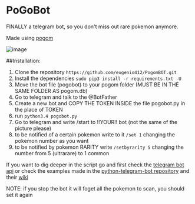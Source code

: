 
# PoGoBot

FINALLY a telegram bot, so you don't miss out rare pokemon anymore.

Made using [pogom](https://github.com/favll/pogom)

![image](https://raw.githubusercontent.com/eugenio412/PogomBOT/master/images/pogobot.png)

##Installation:
1. Clone the repository `https://github.com/eugenio412/PogomBOT.git`
2. Install the dependencies `sudo pip3 install -r requirements.txt -U`
3. Move the bot file (pogobot) to your pogom folder (MUST BE IN THE SAME FOLDER AS pogom.db)
4. Go to telegram and talk to the @BotFather
5. Create a new bot and COPY THE TOKEN INSIDE the file pogobot.py in the place of TOKEN
6. run `python3.4 pogobot.py`
7. Go to telegram and write /start to !!YOUR!! bot (not the same of the picture please)
8. to be notified of a certain pokemon write to it `/set 1` changing the pokemon number as you want
9. to be notified by pokemon RARITY write `/setbyrarity 5` changing the number from 5 (ultrarare) to 1 common

If you want to dig deeper in the script go and first check the [telegram bot api](https://core.telegram.org/bots/api)
or check the examples made in the [python-telegram-bot repository](https://github.com/python-telegram-bot/python-telegram-bot/tree/master/examples) and their [wiki](https://github.com/python-telegram-bot/python-telegram-bot/wiki)

NOTE: if you stop the bot it will foget all the pokemon to scan, you should set it again
